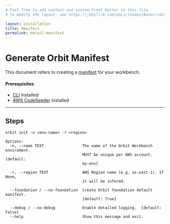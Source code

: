 ```yaml
---
# Feel free to add content and custom Front Matter to this file.
# To modify the layout, see https://jekyllrb.com/docs/themes/#overriding-theme-defaults

layout: installation
title: Manifest
permalink: detail-manifest
---
```



# Generate Orbit Manifest

This document refers to creating a [manifest](orbit-manifest-guide) for your workbench.  
#### Prerequisites
- [CLI](detail-cli) installed
- [AWS CodeSeeder](detail-codeseeder) installed

----

## **Steps**

```
orbit init -n <env-name> -r <region>
```


```
Options:
  -n, --name TEXT                 The name of the Orbit Workbench enviroment.
                                  MUST be unique per AWS account.  [default:
                                  my-env]

  -r, --region TEXT               AWS Region name (e.g. us-east-1). If None,
                                  it will be infered.

  --foundation / --no-foundation  Create Orbit foundation default manifest.
                                  [default: True]

  --debug / --no-debug            Enable detailed logging.  [default: False]
  --help                          Show this message and exit.
```